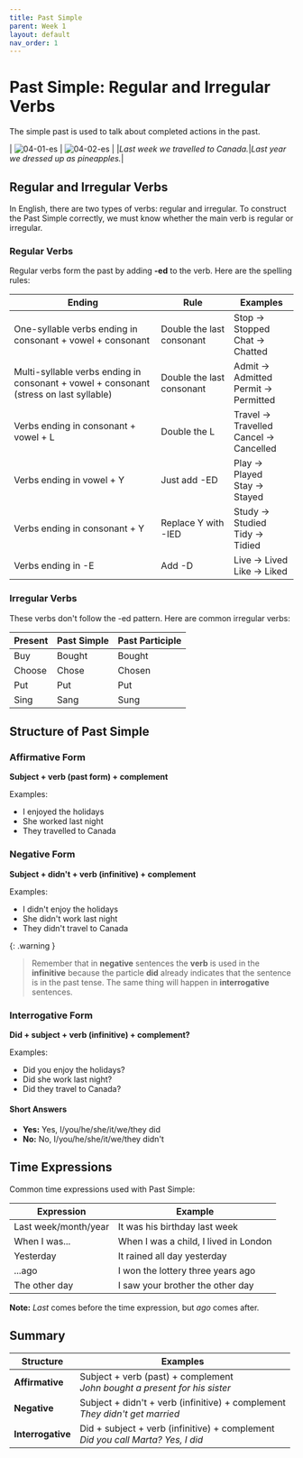 ```yaml
---
title: Past Simple
parent: Week 1
layout: default
nav_order: 1
---
```


# Past Simple: Regular and Irregular Verbs

The simple past is used to talk about completed actions in the past.

| ![04-01-es](https://raw.githubusercontent.com/welearntogetherfenicia/emelentary2-y/main/assets/images/04-01-es.jpg) | ![04-02-es](https://raw.githubusercontent.com/welearntogetherfenicia/emelentary2-y/main/assets/images/04-02-es.jpg) |
|*Last week we travelled to Canada.*|*Last year we dressed up as pineapples.*|

## Regular and Irregular Verbs

In English, there are two types of verbs: regular and irregular. To construct the Past Simple correctly, we must know whether the main verb is regular or irregular.

### Regular Verbs

Regular verbs form the past by adding **-ed** to the verb. Here are the spelling rules:

| Ending | Rule | Examples |
|--------|------|----------|
| One-syllable verbs ending in consonant + vowel + consonant | Double the last consonant | Stop → Stopped<br>Chat → Chatted |
| Multi-syllable verbs ending in consonant + vowel + consonant (stress on last syllable) | Double the last consonant | Admit → Admitted<br>Permit → Permitted |
| Verbs ending in consonant + vowel + L | Double the L | Travel → Travelled<br>Cancel → Cancelled |
| Verbs ending in vowel + Y | Just add -ED | Play → Played<br>Stay → Stayed |
| Verbs ending in consonant + Y | Replace Y with -IED | Study → Studied<br>Tidy → Tidied |
| Verbs ending in -E | Add -D | Live → Lived<br>Like → Liked |

### Irregular Verbs

These verbs don't follow the -ed pattern. Here are common irregular verbs:

| Present | Past Simple | Past Participle |
|---------|-------------|----------------|
| Buy | Bought | Bought |
| Choose | Chose | Chosen |
| Put | Put | Put |
| Sing | Sang | Sung |

## Structure of Past Simple

### Affirmative Form
**Subject + verb (past form) + complement**

Examples:
- I enjoyed the holidays
- She worked last night
- They travelled to Canada

### Negative Form
**Subject + didn't + verb (infinitive) + complement**

Examples:
- I didn't enjoy the holidays
- She didn't work last night
- They didn't travel to Canada

{: .warning }
> Remember that in **negative** sentences the **verb** is used in the **infinitive** because the particle **did** already indicates that the sentence is in the past tense. The same thing will happen in **interrogative** sentences.

### Interrogative Form
**Did + subject + verb (infinitive) + complement?**

Examples:
- Did you enjoy the holidays?
- Did she work last night?
- Did they travel to Canada?

#### Short Answers
- **Yes:** Yes, I/you/he/she/it/we/they did
- **No:** No, I/you/he/she/it/we/they didn't

## Time Expressions

Common time expressions used with Past Simple:

| Expression | Example |
|------------|---------|
| Last week/month/year | It was his birthday last week |
| When I was... | When I was a child, I lived in London |
| Yesterday | It rained all day yesterday |
| ...ago | I won the lottery three years ago |
| The other day | I saw your brother the other day |

**Note:** *Last* comes before the time expression, but *ago* comes after.

## Summary

| Structure | Examples |
|-----------|----------|
| **Affirmative** | Subject + verb (past) + complement<br>*John bought a present for his sister* |
| **Negative** | Subject + didn't + verb (infinitive) + complement<br>*They didn't get married* |
| **Interrogative** | Did + subject + verb (infinitive) + complement<br>*Did you call Marta? Yes, I did* |
